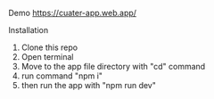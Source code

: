 Demo
https://cuater-app.web.app/

Installation
1. Clone this repo
2. Open terminal
3. Move to the app file directory with "cd" command
4. run command "npm i"
5. then run the app with "npm run dev"
